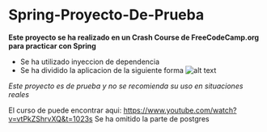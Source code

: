 # Spring-Proyecto-De-Prueba

**Este proyecto se ha realizado en un Crash Course de  FreeCodeCamp.org para practicar con Spring**

- Se ha utilizado inyeccion de dependencia
- Se ha dividido la aplicacion de la siguiente forma
![alt text](https://i.imgur.com/aaUIStd.png)



*Este proyecto es de prueba y no se recomienda su uso en situaciones reales*



El curso de puede encontrar aqui: https://www.youtube.com/watch?v=vtPkZShrvXQ&t=1023s
Se ha omitido la parte de postgres
